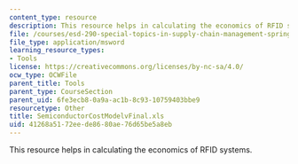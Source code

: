```yaml
---
content_type: resource
description: This resource helps in calculating the economics of RFID systems.
file: /courses/esd-290-special-topics-in-supply-chain-management-spring-2005/41268a5172eede8680ae76d65be5a8eb_SemiconductorCostModelvFinal.xls
file_type: application/msword
learning_resource_types:
- Tools
license: https://creativecommons.org/licenses/by-nc-sa/4.0/
ocw_type: OCWFile
parent_title: Tools
parent_type: CourseSection
parent_uid: 6fe3ecb8-0a9a-ac1b-8c93-10759403bbe9
resourcetype: Other
title: SemiconductorCostModelvFinal.xls
uid: 41268a51-72ee-de86-80ae-76d65be5a8eb
---
```

This resource helps in calculating the economics of RFID systems.